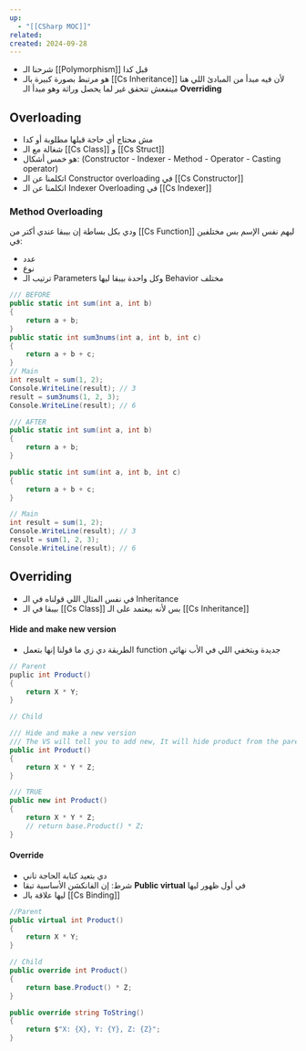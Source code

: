 ```yaml
---
up:
  - "[[CSharp MOC]]"
related: 
created: 2024-09-28
---
```

- شرحنا الـ [[Polymorphism]] قبل كدا
- هو مرتبط بصورة كبيرة بالـ [[Cs Inheritance]] لأن فيه مبدأ من المبادئ اللي هنا مينفعش تتحقق غير لما يحصل وراثة وهو مبدأ الـ **Overriding**

## Overloading
- مش محتاج أي حاجة قبلها مطلوبة أو كدا
-  شغالة مع الـ [[Cs Class]] و [[Cs Struct]]
- هو خمس أشكال: 
  (Constructor - Indexer - Method - Operator - Casting operator)
- اتكلمنا عن الـ Constructor overloading في [[Cs Constructor]]
- اتكلمنا عن الـ Indexer Overloading في [[Cs Indexer]]

### Method Overloading
ودي بكل بساطة إن بيبقا عندي أكتر من [[Cs Function]] ليهم نفس الإسم بس مختلفين في:
- عدد 
- نوع 
- ترتيب الـ Parameters 
وكل واحدة بيبقا ليها Behavior مختلف

```cs
/// BEFORE
public static int sum(int a, int b)
{
    return a + b;
}
public static int sum3nums(int a, int b, int c)
{ 
    return a + b + c;
}
// Main
int result = sum(1, 2);
Console.WriteLine(result); // 3
result = sum3nums(1, 2, 3);
Console.WriteLine(result); // 6

/// AFTER
public static int sum(int a, int b)
{
    return a + b;
}

public static int sum(int a, int b, int c)
{ 
    return a + b + c;
}

// Main
int result = sum(1, 2);
Console.WriteLine(result); // 3
result = sum(1, 2, 3);
Console.WriteLine(result); // 6
```
## Overriding
- في نفس المثال اللي قولناه في الـ Inheritance
- بيبقا في الـ [[Cs Class]] بس لأنه بيعتمد على الـ [[Cs Inheritance]]

#### Hide and make new version
- الطريقة دي زي ما قولنا إنها بتعمل function جديدة وبتخفي اللي في الأب نهائي
```cs
// Parent
puplic int Product()
{
	return X * Y;
}

// Child

/// Hide and make a new version
/// The VS will tell you to add new, It will hide product from the parent
public int Product() 
{
    return X * Y * Z;
}

/// TRUE
public new int Product()
{
    return X * Y * Z;
    // return base.Product() * Z;
}
```

#### Override
- دي بتعيد كتابة الحاجة تاني
- شرط: إن الفانكشن الأساسية تبقا **Public virtual** في أول ظهور ليها
- ليها علاقة بالـ [[Cs Binding]]
```cs
//Parent
public virtual int Product()
{
    return X * Y;
}

// Child
public override int Product()
{
    return base.Product() * Z;
}

public override string ToString()
{
    return $"X: {X}, Y: {Y}, Z: {Z}";
}
```